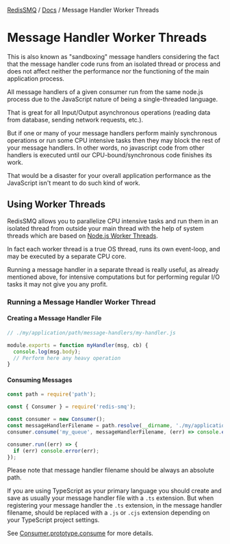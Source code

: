 [RedisSMQ](../README.md) / [Docs](README.md) / Message Handler Worker Threads

# Message Handler Worker Threads

This is also known as "sandboxing" message handlers considering the fact that the message handler code runs from an isolated thread or process and does not affect neither the performance nor the functioning of the main application process.

All message handlers of a given consumer run from the same node.js process due to the JavaScript nature of being a single-threaded language.

That is great for all Input/Output asynchronous operations (reading data from database, sending network requests, etc.).

But if one or many of your message handlers perform mainly synchronous operations or run some CPU intensive tasks then they may block the rest of your message handlers. In other words, no javascript code from other handlers is executed until our CPU-bound/synchronous code finishes its work.

That would be a disaster for your overall application performance as the JavaScript isn't meant to do such kind of work.

## Using Worker Threads

RedisSMQ allows you to parallelize CPU intensive tasks and run them in an isolated thread from outside your main thread with the help of system threads which are based on [Node.js Worker Threads](https://nodejs.org/api/worker_threads.html).

In fact each worker thread is a true OS thread, runs its own event-loop, and may be executed by a separate CPU core.

Running a message handler in a separate thread is really useful, as already mentioned above, for intensive computations but for performing regular I/O tasks it may not give you any profit.

### Running a Message Handler Worker Thread

#### Creating a Message Handler File

```typescript
// ./my/application/path/message-handlers/my-handler.js

module.exports = function myHandler(msg, cb) {
  console.log(msg.body);
  // Perform here any heavy operation
}
```

#### Consuming Messages

```typescript
const path = require('path');

const { Consumer } = require('redis-smq');

const consumer = new Consumer();
const messageHandlerFilename = path.resolve(__dirname, './my/application/path/message-handlers/my-handler.js')
consumer.consume('my_queue', messageHandlerFilename, (err) => console.error(err));

consumer.run((err) => {
  if (err) console.error(err);
});
```

Please note that message handler filename should be always an absolute path.

If you are using TypeScript as your primary language you should create and save as usually your message handler file with a `.ts` extension. But when registering your message handler the `.ts` extension, in the message handler filename, should be replaced with a `.js` or `.cjs` extension depending on your TypeScript project settings.

See [Consumer.prototype.consume](docs/api/classes/Consumer.md#consume) for more details.
